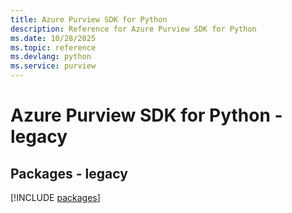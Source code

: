 ```yaml
---
title: Azure Purview SDK for Python
description: Reference for Azure Purview SDK for Python
ms.date: 10/28/2025
ms.topic: reference
ms.devlang: python
ms.service: purview
---
```

# Azure Purview SDK for Python - legacy
## Packages - legacy
[!INCLUDE [packages](purview-index.md)]